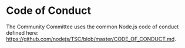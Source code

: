 # Code of Conduct

The Community Committee uses the common Node.js code of conduct defined
here: https://github.com/nodejs/TSC/blob/master/CODE_OF_CONDUCT.md.
